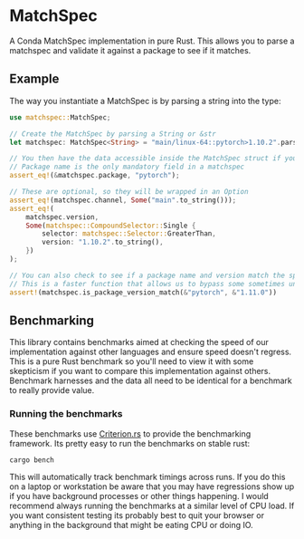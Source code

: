 # MatchSpec

A Conda MatchSpec implementation in pure Rust. This allows you to parse a matchspec and validate it against a package to see if it matches.

## Example

The way you instantiate a MatchSpec is by parsing a string into the type:

```rust
use matchspec::MatchSpec;

// Create the MatchSpec by parsing a String or &str
let matchspec: MatchSpec<String> = "main/linux-64::pytorch>1.10.2".parse().unwrap();

// You then have the data accessible inside the MatchSpec struct if you want it
// Package name is the only mandatory field in a matchspec
assert_eq!(&matchspec.package, "pytorch");

// These are optional, so they will be wrapped in an Option
assert_eq!(matchspec.channel, Some("main".to_string()));
assert_eq!(
	matchspec.version,
	Some(matchspec::CompoundSelector::Single {
		selector: matchspec::Selector::GreaterThan,
		version: "1.10.2".to_string(),
	})
);

// You can also check to see if a package name and version match the spec.
// This is a faster function that allows us to bypass some sometimes unnecessary tests like channel or subdir
assert!(matchspec.is_package_version_match(&"pytorch", &"1.11.0"))
```

## Benchmarking

This library contains benchmarks aimed at checking the speed of our implementation against other languages and ensure speed doesn't regress. This is a pure Rust benchmark so you'll need to view it with some skepticism if you want to compare this implementation against others. Benchmark harnesses and the data all need to be identical for a benchmark to really provide value.

### Running the benchmarks

These benchmarks use [Criterion.rs](https://bheisler.github.io/criterion.rs/book/criterion_rs.html) to provide the benchmarking framework. Its pretty easy to run the benchmarks on stable rust:

```bash
cargo bench
```

This will automatically track benchmark timings across runs. If you do this on a laptop or workstation be aware that you may have regressions show up if you have background processes or other things happening. I would recommend always running the benchmarks at a similar level of CPU load. If you want consistent testing its probably best to quit your browser or anything in the background that might be eating CPU or doing IO.
